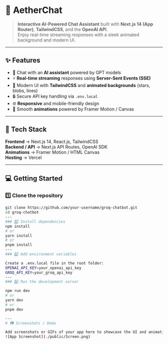 # 🚀 AetherChat  

> **Interactive AI-Powered Chat Assistant** built with **Next.js 14 (App Router)**, **TailwindCSS**, and the **OpenAI API**.  
Enjoy real-time streaming responses with a sleek animated background and modern UI.  

---

## ✨ Features  

- 💬 Chat with an **AI assistant** powered by GPT models  
- ⚡ **Real-time streaming** responses using **Server-Sent Events (SSE)**  
- 🎨 Modern UI with **TailwindCSS** and **animated backgrounds** (stars, blobs, lines)  
- 🔒 Secure API key handling via `.env.local`  
- 🌐 **Responsive** and mobile-friendly design  
- 🚀 Smooth **animations** powered by Framer Motion / Canvas  

---

## 📂 Tech Stack  

**Frontend** → Next.js 14, React.js, TailwindCSS  
**Backend / API** → Next.js API Routes, OpenAI SDK  
**Animations** → Framer Motion / HTML Canvas  
**Hosting** → Vercel  

---

## 💻 Getting Started  

### 1️⃣ Clone the repository  
```bash
git clone https://github.com/your-username/groq-chatbot.git
cd groq-chatbot
---
### 2️⃣ Install dependencies
npm install
# or
yarn install
# or
pnpm install
---
### 3️⃣ Add environment variables

Create a .env.local file in the root folder:
OPENAI_API_KEY=your_openai_api_key
GROQ_API_KEY=your_groq_api_key
---
### 4️⃣ Run the development server

npm run dev
# or
yarn dev
# or
pnpm dev

---
# 📷 Screenshots / Demo

Add screenshots or GIFs of your app here to showcase the UI and animations.
![App Screenshot](./public/Screen.png)
